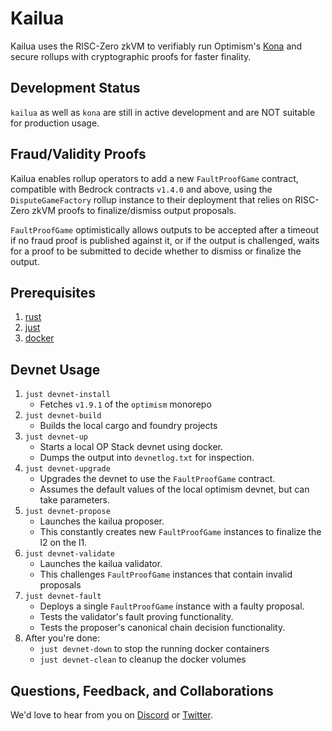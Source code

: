 # Kailua

Kailua uses the RISC-Zero zkVM to verifiably run Optimism's [Kona][kona] and secure rollups with cryptographic proofs for faster finality.

## Development Status

`kailua` as well as `kona` are still in active development and are NOT suitable for production usage.

## Fraud/Validity Proofs

Kailua enables rollup operators to add a new `FaultProofGame` contract, compatible with Bedrock contracts `v1.4.0` and above, using the `DisputeGameFactory` rollup instance to their deployment that relies on RISC-Zero zkVM proofs to finalize/dismiss output proposals.

`FaultProofGame` optimistically allows outputs to be accepted after a timeout if no fraud proof is published against it, or if the output is challenged, waits for a proof to be submitted to decide whether to dismiss or finalize the output.

## Prerequisites
1. [rust](https://www.rust-lang.org/tools/install)
2. [just](https://just.systems/man/en/chapter_1.html)
3. [docker](https://www.docker.com/)

## Devnet Usage

1. `just devnet-install`
   * Fetches `v1.9.1` of the `optimism` monorepo
2. `just devnet-build`
   * Builds the local cargo and foundry projects
3. `just devnet-up`
   * Starts a local OP Stack devnet using docker.
   * Dumps the output into `devnetlog.txt` for inspection.
4. `just devnet-upgrade`
   * Upgrades the devnet to use the `FaultProofGame` contract.
   * Assumes the default values of the local optimism devnet, but can take parameters.
5. `just devnet-propose`
   * Launches the kailua proposer.
   * This constantly creates new `FaultProofGame` instances to finalize the l2 on the l1.
6. `just devnet-validate`
   * Launches the kailua validator.
   * This challenges `FaultProofGame` instances that contain invalid proposals
7. `just devnet-fault`
   * Deploys a single `FaultProofGame` instance with a faulty proposal.
   * Tests the validator's fault proving functionality.
   * Tests the proposer's canonical chain decision functionality.
8. After you're done:
   * `just devnet-down` to stop the running docker containers
   * `just devnet-clean` to cleanup the docker volumes

## Questions, Feedback, and Collaborations

We'd love to hear from you on [Discord][discord] or [Twitter][twitter].

[bonsai access]: https://bonsai.xyz/apply
[cargo-risczero]: https://docs.rs/cargo-risczero
[crates]: https://github.com/risc0/risc0/blob/main/README.md#rust-binaries
[dev-docs]: https://dev.risczero.com
[dev-mode]: https://dev.risczero.com/api/generating-proofs/dev-mode
[discord]: https://discord.gg/risczero
[docs.rs]: https://docs.rs/releases/search?query=risc0
[examples]: https://github.com/risc0/risc0/tree/main/examples
[risc0-build]: https://docs.rs/risc0-build
[risc0-repo]: https://www.github.com/risc0/risc0
[risc0-zkvm]: https://docs.rs/risc0-zkvm
[rustup]: https://rustup.rs
[rust-toolchain]: rust-toolchain.toml
[twitter]: https://twitter.com/risczero
[zkvm-overview]: https://dev.risczero.com/zkvm
[zkhack-iii]: https://www.youtube.com/watch?v=Yg_BGqj_6lg&list=PLcPzhUaCxlCgig7ofeARMPwQ8vbuD6hC5&index=5
[kona]: https://github.com/ethereum-optimism/kona